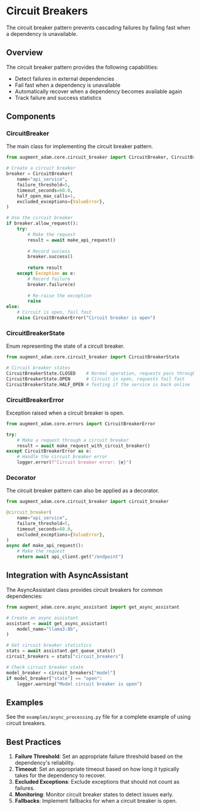 # Circuit Breakers

The circuit breaker pattern prevents cascading failures by failing fast when a dependency is unavailable.

## Overview

The circuit breaker pattern provides the following capabilities:

- Detect failures in external dependencies
- Fail fast when a dependency is unavailable
- Automatically recover when a dependency becomes available again
- Track failure and success statistics

## Components

### CircuitBreaker

The main class for implementing the circuit breaker pattern.

```python
from augment_adam.core.circuit_breaker import CircuitBreaker, CircuitBreakerState

# Create a circuit breaker
breaker = CircuitBreaker(
    name="api_service",
    failure_threshold=5,
    timeout_seconds=60.0,
    half_open_max_calls=1,
    excluded_exceptions={ValueError},
)

# Use the circuit breaker
if breaker.allow_request():
    try:
        # Make the request
        result = await make_api_request()
        
        # Record success
        breaker.success()
        
        return result
    except Exception as e:
        # Record failure
        breaker.failure(e)
        
        # Re-raise the exception
        raise
else:
    # Circuit is open, fail fast
    raise CircuitBreakerError("Circuit breaker is open")
```

### CircuitBreakerState

Enum representing the state of a circuit breaker.

```python
from augment_adam.core.circuit_breaker import CircuitBreakerState

# Circuit breaker states
CircuitBreakerState.CLOSED    # Normal operation, requests pass through
CircuitBreakerState.OPEN      # Circuit is open, requests fail fast
CircuitBreakerState.HALF_OPEN # Testing if the service is back online
```

### CircuitBreakerError

Exception raised when a circuit breaker is open.

```python
from augment_adam.core.errors import CircuitBreakerError

try:
    # Make a request through a circuit breaker
    result = await make_request_with_circuit_breaker()
except CircuitBreakerError as e:
    # Handle the circuit breaker error
    logger.error(f"Circuit breaker error: {e}")
```

### Decorator

The circuit breaker pattern can also be applied as a decorator.

```python
from augment_adam.core.circuit_breaker import circuit_breaker

@circuit_breaker(
    name="api_service",
    failure_threshold=5,
    timeout_seconds=60.0,
    excluded_exceptions={ValueError},
)
async def make_api_request():
    # Make the request
    return await api_client.get("/endpoint")
```

## Integration with AsyncAssistant

The AsyncAssistant class provides circuit breakers for common dependencies:

```python
from augment_adam.core.async_assistant import get_async_assistant

# Create an async assistant
assistant = await get_async_assistant(
    model_name="llama3:8b",
)

# Get circuit breaker statistics
stats = await assistant.get_queue_stats()
circuit_breakers = stats["circuit_breakers"]

# Check circuit breaker state
model_breaker = circuit_breakers["model"]
if model_breaker["state"] == "open":
    logger.warning("Model circuit breaker is open")
```

## Examples

See the `examples/async_processing.py` file for a complete example of using circuit breakers.

## Best Practices

1. **Failure Threshold**: Set an appropriate failure threshold based on the dependency's reliability.
2. **Timeout**: Set an appropriate timeout based on how long it typically takes for the dependency to recover.
3. **Excluded Exceptions**: Exclude exceptions that should not count as failures.
4. **Monitoring**: Monitor circuit breaker states to detect issues early.
5. **Fallbacks**: Implement fallbacks for when a circuit breaker is open.
